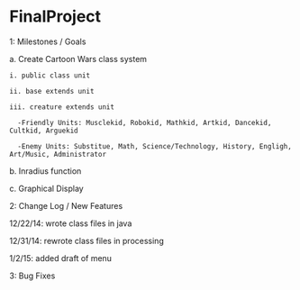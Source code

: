 FinalProject
================

1: Milestones / Goals

  a. Create Cartoon Wars class system
  
    i. public class unit
    
    ii. base extends unit
    
    iii. creature extends unit
    
      -Friendly Units: Musclekid, Robokid, Mathkid, Artkid, Dancekid, Cultkid, Arguekid
      
      -Enemy Units: Substitue, Math, Science/Technology, History, Engligh, Art/Music, Administrator
      
  b. Inradius function
  
  c. Graphical Display

2: Change Log / New Features
  
  12/22/14: wrote class files in java
  
  12/31/14: rewrote class files in processing
  
  1/2/15: added draft of menu

3: Bug Fixes

